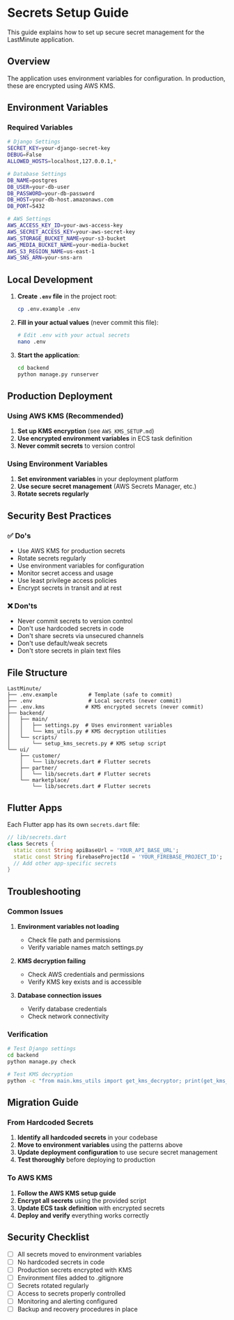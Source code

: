# Secrets Setup Guide

This guide explains how to set up secure secret management for the LastMinute application.

## Overview

The application uses environment variables for configuration. In production, these are encrypted using AWS KMS.

## Environment Variables

### Required Variables

```bash
# Django Settings
SECRET_KEY=your-django-secret-key
DEBUG=False
ALLOWED_HOSTS=localhost,127.0.0.1,*

# Database Settings
DB_NAME=postgres
DB_USER=your-db-user
DB_PASSWORD=your-db-password
DB_HOST=your-db-host.amazonaws.com
DB_PORT=5432

# AWS Settings
AWS_ACCESS_KEY_ID=your-aws-access-key
AWS_SECRET_ACCESS_KEY=your-aws-secret-key
AWS_STORAGE_BUCKET_NAME=your-s3-bucket
AWS_MEDIA_BUCKET_NAME=your-media-bucket
AWS_S3_REGION_NAME=us-east-1
AWS_SNS_ARN=your-sns-arn
```

## Local Development

1. **Create `.env` file** in the project root:
   ```bash
   cp .env.example .env
   ```

2. **Fill in your actual values** (never commit this file):
   ```bash
   # Edit .env with your actual secrets
   nano .env
   ```

3. **Start the application**:
   ```bash
   cd backend
   python manage.py runserver
   ```

## Production Deployment

### Using AWS KMS (Recommended)

1. **Set up KMS encryption** (see `AWS_KMS_SETUP.md`)
2. **Use encrypted environment variables** in ECS task definition
3. **Never commit secrets** to version control

### Using Environment Variables

1. **Set environment variables** in your deployment platform
2. **Use secure secret management** (AWS Secrets Manager, etc.)
3. **Rotate secrets regularly**

## Security Best Practices

### ✅ Do's

- Use AWS KMS for production secrets
- Rotate secrets regularly
- Use environment variables for configuration
- Monitor secret access and usage
- Use least privilege access policies
- Encrypt secrets in transit and at rest

### ❌ Don'ts

- Never commit secrets to version control
- Don't use hardcoded secrets in code
- Don't share secrets via unsecured channels
- Don't use default/weak secrets
- Don't store secrets in plain text files

## File Structure

```
LastMinute/
├── .env.example          # Template (safe to commit)
├── .env                  # Local secrets (never commit)
├── .env.kms             # KMS encrypted secrets (never commit)
├── backend/
│   ├── main/
│   │   ├── settings.py  # Uses environment variables
│   │   └── kms_utils.py # KMS decryption utilities
│   └── scripts/
│       └── setup_kms_secrets.py # KMS setup script
└── ui/
    ├── customer/
    │   └── lib/secrets.dart # Flutter secrets
    ├── partner/
    │   └── lib/secrets.dart # Flutter secrets
    └── marketplace/
        └── lib/secrets.dart # Flutter secrets
```

## Flutter Apps

Each Flutter app has its own `secrets.dart` file:

```dart
// lib/secrets.dart
class Secrets {
  static const String apiBaseUrl = 'YOUR_API_BASE_URL';
  static const String firebaseProjectId = 'YOUR_FIREBASE_PROJECT_ID';
  // Add other app-specific secrets
}
```

## Troubleshooting

### Common Issues

1. **Environment variables not loading**
   - Check file path and permissions
   - Verify variable names match settings.py

2. **KMS decryption failing**
   - Check AWS credentials and permissions
   - Verify KMS key exists and is accessible

3. **Database connection issues**
   - Verify database credentials
   - Check network connectivity

### Verification

```bash
# Test Django settings
cd backend
python manage.py check

# Test KMS decryption
python -c "from main.kms_utils import get_kms_decryptor; print(get_kms_decryptor().get_decrypted_env_var('TEST_VAR'))"
```

## Migration Guide

### From Hardcoded Secrets

1. **Identify all hardcoded secrets** in your codebase
2. **Move to environment variables** using the patterns above
3. **Update deployment configuration** to use secure secret management
4. **Test thoroughly** before deploying to production

### To AWS KMS

1. **Follow the AWS KMS setup guide**
2. **Encrypt all secrets** using the provided script
3. **Update ECS task definition** with encrypted secrets
4. **Deploy and verify** everything works correctly

## Security Checklist

- [ ] All secrets moved to environment variables
- [ ] No hardcoded secrets in code
- [ ] Production secrets encrypted with KMS
- [ ] Environment files added to .gitignore
- [ ] Secrets rotated regularly
- [ ] Access to secrets properly controlled
- [ ] Monitoring and alerting configured
- [ ] Backup and recovery procedures in place 